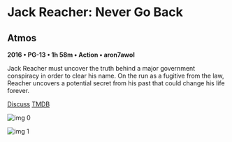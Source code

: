 # Jack Reacher: Never Go Back

## Atmos

**2016 • PG-13 • 1h 58m • Action • aron7awol**

Jack Reacher must uncover the truth behind a major government conspiracy in order to clear his name. On the run as a fugitive from the law, Reacher uncovers a potential secret from his past that could change his life forever.

[Discuss](https://www.avsforum.com/threads/bass-eq-for-filtered-movies.2995212/post-56819496)  [TMDB](343611)

![img 0](https://fanart.tv/fanart/movies/343611/moviethumb/jack-reacher-never-go-back-5812537f0e74b.jpg)

![img 1](https://i.imgur.com/kOdPeTU.png)

